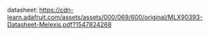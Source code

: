 datasheet: https://cdn-learn.adafruit.com/assets/assets/000/069/600/original/MLX90393-Datasheet-Melexis.pdf?1547824268